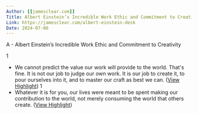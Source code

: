 ```yaml
---
Author: [[jamesclear.com]]
Title: Albert Einstein’s Incredible Work Ethic and Commitment to Creativity
Link: https://jamesclear.com/albert-einstein-desk
Date: 2024-07-06
---
```

A - Albert Einstein’s Incredible Work Ethic and Commitment to Creativity

1
- We cannot predict the value our work will provide to the world. That's fine. It is not our job to judge our own work. It is our job to create it, to pour ourselves into it, and to master our craft as best we can. ([View Highlight](https://instapaper.com/read/1426203549/16898484))
1
- Whatever it is for you, our lives were meant to be spent making our contribution to the world, not merely consuming the world that others create. ([View Highlight](https://instapaper.com/read/1426203549/16898486))
